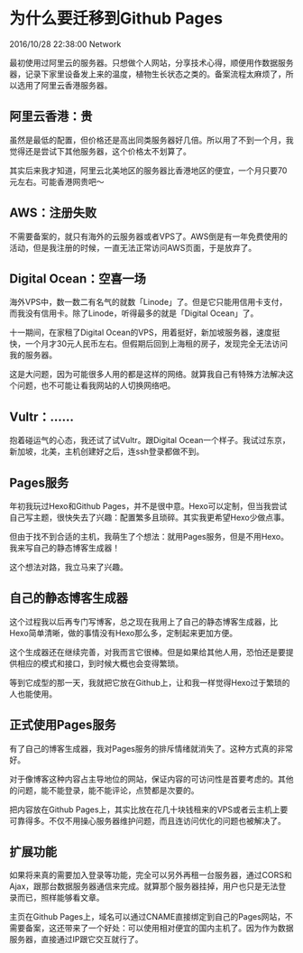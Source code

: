 # 为什么要迁移到Github Pages
2016/10/28 22:38:00
Network


最初使用过阿里云的服务器。只想做个人网站，分享技术心得，顺便用作数据服务器，记录下家里设备发上来的温度，植物生长状态之类的。备案流程太麻烦了，所以选用了阿里云香港服务器。


## 阿里云香港：贵

虽然是最低的配置，但价格还是高出同类服务器好几倍。所以用了不到一个月，我觉得还是尝试下其他服务器，这个价格太不划算了。

其实后来我才知道，阿里云北美地区的服务器比香港地区的便宜，一个月只要70元左右。可能香港网贵吧～


## AWS：注册失败

不需要备案的，就只有海外的云服务器或者VPS了。AWS倒是有一年免费使用的活动，但是我注册的时候，一直无法正常访问AWS页面，于是放弃了。


## Digital Ocean：空喜一场

海外VPS中，数一数二有名气的就数「Linode」了。但是它只能用信用卡支付，而我没有信用卡。除了Linode，听得最多的就是「Digital Ocean」了。

十一期间，在家租了Digital Ocean的VPS，用着挺好，新加坡服务器，速度挺快，一个月才30元人民币左右。但假期后回到上海租的房子，发现完全无法访问我的服务器。

这是大问题，因为可能很多人用的都是这样的网络。就算我自己有特殊方法解决这个问题，也不可能让看我网站的人切换网络吧。


## Vultr：……

抱着碰运气的心态，我还试了试Vultr。跟Digital Ocean一个样子。我试过东京，新加坡，北美，主机创建好之后，连ssh登录都做不到。


## Pages服务

年初我玩过Hexo和Github Pages，并不是很中意。Hexo可以定制，但当我尝试自己写主题，很快失去了兴趣：配置繁多且琐碎。其实我更希望Hexo少做点事。

但由于找不到合适的主机，我萌生了个想法：就用Pages服务，但是不用Hexo。我来写自己的静态博客生成器！

这个想法对路，我立马来了兴趣。


## 自己的静态博客生成器

这个过程我以后再专门写博客，总之现在我用上了自己的静态博客生成器，比Hexo简单清晰，做的事情没有Hexo那么多，定制起来更加方便。

这个生成器还在继续完善，对我而言它很棒。但是如果给其他人用，恐怕还是要提供相应的模式和接口，到时候大概也会变得繁琐。

等到它成型的那一天，我就把它放在Github上，让和我一样觉得Hexo过于繁琐的人也能使用。


## 正式使用Pages服务

有了自己的博客生成器，我对Pages服务的排斥情绪就消失了。这种方式真的非常好。

对于像博客这种内容占主导地位的网站，保证内容的可访问性是首要考虑的。其他的问题，能不能登录，能不能评论，点赞都是次要的。

把内容放在Github Pages上，其实比放在花几十块钱租来的VPS或者云主机上要可靠得多。不仅不用操心服务器维护问题，而且连访问优化的问题也被解决了。


## 扩展功能

如果将来真的需要加入登录等功能，完全可以另外再租一台服务器，通过CORS和Ajax，跟那台数据服务器通信来完成。就算那个服务器挂掉，用户也只是无法登录而已，照样能够看文章。

主页在Github Pages上，域名可以通过CNAME直接绑定到自己的Pages网站，不需要备案，这还带来了一个好处：可以使用相对便宜的国内主机了。因为作为数据服务器，直接通过IP跟它交互就行了。


